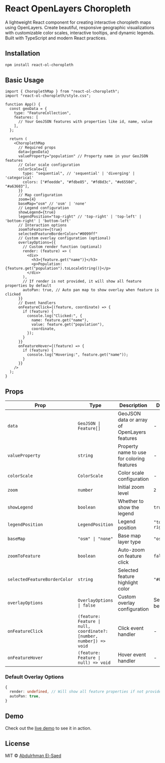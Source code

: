# React OpenLayers Choropleth

A lightweight React component for creating interactive choropleth maps using OpenLayers. Create beautiful, responsive geographic visualizations with customizable color scales, interactive tooltips, and dynamic legends. Built with TypeScript and modern React practices.

## Installation

```bash
npm install react-ol-choropleth
```

## Basic Usage

```tsx
import { ChoroplethMap } from "react-ol-choropleth";
import "react-ol-choropleth/style.css";

function App() {
  const geoData = {
    type: "FeatureCollection",
    features: [
      // Your GeoJSON features with properties like id, name, value
    ],
  };

  return (
    <ChoroplethMap
      // Required props
      data={geoData}
      valueProperty="population" // Property name in your GeoJSON features
      // Color scale configuration
      colorScale={{
        type: "sequential", // 'sequential' | 'diverging' | 'categorical'
        colors: ["#feedde", "#fdbe85", "#fd8d3c", "#e6550d", "#a63603"],
      }}
      // Map configuration
      zoom={4}
      baseMap="osm" // 'osm' | 'none'
      // Legend configuration
      showLegend={true}
      legendPosition="top-right" // 'top-right' | 'top-left' | 'bottom-right' | 'bottom-left'
      // Interaction options
      zoomToFeature={true}
      selectedFeatureBorderColor="#0099ff"
      // Custom overlay configuration (optional)
      overlayOptions={{
        // Custom render function (optional)
        render: (feature) => (
          <div>
            <h3>{feature.get("name")}</h3>
            <p>Population: {feature.get("population").toLocaleString()}</p>
          </div>
        ),
        // If render is not provided, it will show all feature properties by default
        autoPan: true, // Auto pan map to show overlay when feature is clicked
      }}
      // Event handlers
      onFeatureClick={(feature, coordinate) => {
        if (feature) {
          console.log("Clicked:", {
            name: feature.get("name"),
            value: feature.get("population"),
            coordinate,
          });
        }
      }}
      onFeatureHover={(feature) => {
        if (feature) {
          console.log("Hovering:", feature.get("name"));
        }
      }}
    />
  );
}
```

## Props

| Prop                         | Type                                                                | Description                                  | Default       |
| ---------------------------- | ------------------------------------------------------------------- | -------------------------------------------- | ------------- |
| `data`                       | `GeoJSON \| Feature[]`                                              | GeoJSON data or array of OpenLayers features | -             |
| `valueProperty`              | `string`                                                            | Property name to use for coloring features   | -             |
| `colorScale`                 | `ColorScale`                                                        | Color scale configuration                    | -             |
| `zoom`                       | `number`                                                            | Initial zoom level                           | `2`           |
| `showLegend`                 | `boolean`                                                           | Whether to show the legend                   | `true`        |
| `legendPosition`             | `LegendPosition`                                                    | Legend position                              | `"top-right"` |
| `baseMap`                    | `"osm" \| "none"`                                                   | Base map layer type                          | `"osm"`       |
| `zoomToFeature`              | `boolean`                                                           | Auto-zoom on feature click                   | `false`       |
| `selectedFeatureBorderColor` | `string`                                                            | Selected feature highlight color             | `"#0099ff"`   |
| `overlayOptions`             | `OverlayOptions \| false`                                           | Custom overlay configuration                 | See below     |
| `onFeatureClick`             | `(feature: Feature \| null, coordinate?: [number, number]) => void` | Click event handler                          | -             |
| `onFeatureHover`             | `(feature: Feature \| null) => void`                                | Hover event handler                          | -             |

### Default Overlay Options

```ts
{
  render: undefined, // Will show all feature properties if not provided
  autoPan: true,
}
```

## Demo

Check out the [live demo](https://abdoelsaed.github.io/react-ol-choropleth/) to see it in action.

## License

MIT © [Abdulrhman El-Saed](https://github.com/AbdoElsaed)
